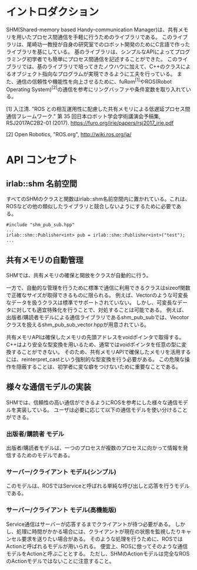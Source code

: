 # イントロダクション

SHM(Shared-memory based Handy-communication Manager)は、共有メモリを用いたプロセス間通信を手軽に行うためのライブラリである。
このライブラリは、尾崎功一教授が自身の研究室でのロボット開発のためにC言語で作ったライブラリを基にしている。
基のライブラリは、シンプルなAPIによってプログラミング初学者でも簡単にプロセス間通信を記述することができた。
このライブラリでは、基のライブラリで培ってきたノウハウに加えて、C++のクラスによるオブジェクト指向なプログラムが実現できるように工夫を行っている。
また、通信の信頼性や機能性を向上させるために、fuRom<sup>[1]</sup>やROS(Robot Operating System)<sup>[2]</sup>の通信を参考にリングバッファや条件変数を取り入れている。

[1] 入江清. "ROS との相互運用性に配慮した共有メモリによる低遅延プロセス間通信フレームワーク." 第 35 回日本ロボット学会学術講演会予稿集, RSJ2017AC2B2-01 (2017).
    <https://furo.org/irie/papers/rsj2017_irie.pdf>

[2] Open Robotics, "ROS.org", <http://wiki.ros.org/ja/>

# API コンセプト

## irlab::shm 名前空間

すべてのSHMのクラスと関数はirlab::shm名前空間内に置かれている。これは、ROSなどの他の類似したライブラリと競合しないようにするために必要である。
```
#include "shm_pub_sub.hpp"
...
irlab::shm::Publisher<int> pub = irlab::shm::Publisher<int>("test");
...
```

## 共有メモリの自動管理

SHMでは、共有メモリの確保と開放をクラスが自動的に行う。

一方で、自動的な管理を行うために標準で通信に利用できるクラスはsizeof関数で正確なサイズが取得できるものに限られる。
例えば、Vectorのような可変長なデータを扱うクラスは標準でサポートされていない。
しかし、可変長なデータに対しても適宜特殊化を行うことで、対処することは可能である。
例えば、出版者/購読者モデルによる通信ライブラリであるshm_pub_subでは、Vecotorクラスを扱えるshm_pub_sub_vector.hppが用意されている。

共有メモリAPIは確保したメモリの先頭アドレスをvoidポインタで取得する。
C++はより安全な型変換を用いるため、通常ではvoidポインタを任意の型に変換することができない。
そのため、共有メモリAPIで確保したメモリを活用するには、reinterpret_castという強制的な型変換を行う必要がある。
この危険な操作を隠蔽することは、初学者に変な癖をつけないために重要なことである。

## 様々な通信モデルの実装

SHMでは、信頼性の高い通信ができるようにROSを参考にした様々な通信モデルを実装している。
ユーザは必要に応じて以下の通信モデルを使い分けることができる。

### 出版者/購読者 モデル

出版者/購読者モデルは、一つのプロセスが複数のプロセスに向かって情報を発信するためのモデルである。

### サーバー/クライアント モデル(シンプル)

このモデルは、ROSではServiceと呼ばれる単純な呼び出しと応答を行うモデルである。

### サーバー/クライアント モデル(高機能版)

Service通信はサーバーが応答するまでクライアントが待つ必要がある。
しかし、処理に時間がかかる場合には、クライアントが現在の状態を監視したりキャンセル要求を送りたい場合がある。
そのような処理を行うために、ROSではActionと呼ばれるモデルが用いられる。
便宜上、ROSに倣ってそのような通信モデルをActionと呼ぶこととする。
ただし、SHMのActionモデルは完全なROSのActionモデルではないことに注意すること。